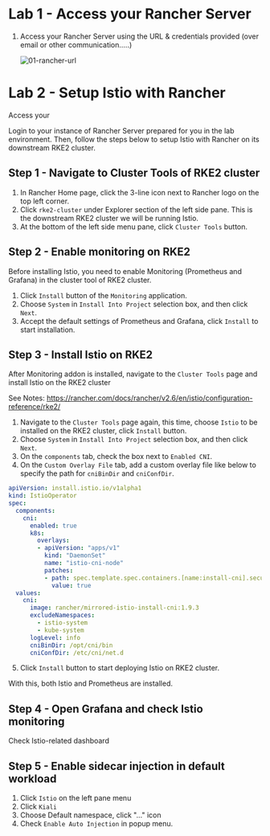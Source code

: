 # Lab 1 - Access your Rancher Server

1. Access your Rancher Server using the URL & credentials provided (over email or other communication.....)

   ![01-rancher-url](../../Images/01-rancher-url.png)

# Lab 2 - Setup Istio with Rancher

Access your 

Login to your instance of Rancher Server prepared for you in the lab environment. Then, follow the steps below to setup Istio with Rancher on its downstream RKE2 cluster.



## Step 1 - Navigate to Cluster Tools of RKE2 cluster

1. In Rancher Home page, click the 3-line icon next to Rancher logo on the top left corner.
2. Click `rke2-cluster` under Explorer section of the left side pane. This is the downstream RKE2 cluster we will be running Istio.
3. At the bottom of the left side menu pane, click `Cluster Tools` button.



## Step 2 - Enable monitoring on RKE2

Before installing Istio, you need to enable Monitoring (Prometheus and Grafana) in the cluster tool of RKE2 cluster.

1. Click `Install` button of the `Monitoring` application.
2. Choose `System` in `Install Into Project` selection box, and then click `Next`.
3. Accept the default settings of Prometheus and Grafana, click `Install` to start installation.



## Step 3 - Install Istio on RKE2

After Monitoring addon is installed, navigate to the `Cluster Tools` page and install Istio on the RKE2 cluster

See Notes: https://rancher.com/docs/rancher/v2.6/en/istio/configuration-reference/rke2/

1. Navigate to the `Cluster Tools` page again, this time, choose `Istio` to be installed on the RKE2 cluster, click `Install` button.
2. Choose `System` in `Install Into Project` selection box, and then click `Next`.
3. On the `components` tab, check the box next to `Enabled CNI`.
4. On the `Custom Overlay File` tab, add a custom overlay file like below to specify the path for `cniBinDir` and `cniConfDir`.

```yaml
apiVersion: install.istio.io/v1alpha1
kind: IstioOperator
spec:
  components:
    cni:
      enabled: true
      k8s:
        overlays:
        - apiVersion: "apps/v1"
          kind: "DaemonSet"
          name: "istio-cni-node"
          patches:
          - path: spec.template.spec.containers.[name:install-cni].securityContext.privileged
            value: true
  values:
    cni:
      image: rancher/mirrored-istio-install-cni:1.9.3
      excludeNamespaces:
        - istio-system
        - kube-system
      logLevel: info
      cniBinDir: /opt/cni/bin
      cniConfDir: /etc/cni/net.d
```

5. Click `Install` button to start deploying Istio on RKE2 cluster.



With this, both Istio and Prometheus are installed.

## Step 4 - Open Grafana and check Istio monitoring

Check Istio-related dashboard

## Step 5 - Enable sidecar injection in default workload

1. Click `Istio` on the left pane menu
2. Click `Kiali`
3. Choose Default namespace, click "..." icon
4. Check `Enable Auto Injection` in popup menu.

